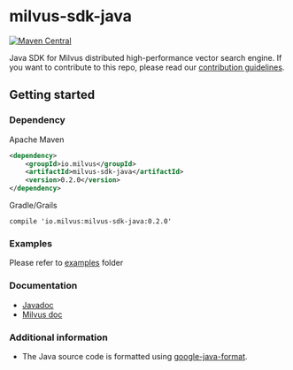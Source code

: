 # milvus-sdk-java

[![Maven Central](https://img.shields.io/maven-central/v/io.milvus/milvus-sdk-java.svg)](https://search.maven.org/artifact/io.milvus/milvus-sdk-java/)

Java SDK for Milvus distributed high-performance vector search engine. 
If you want to contribute to this repo, please read our [contribution guidelines](https://github.com/milvus-io/milvus/blob/master/CONTRIBUTING.md).

## Getting started

### Dependency 

Apache Maven
```xml
<dependency>
    <groupId>io.milvus</groupId>
    <artifactId>milvus-sdk-java</artifactId>
    <version>0.2.0</version>
</dependency>
```

Gradle/Grails 

`compile 'io.milvus:milvus-sdk-java:0.2.0'`

### Examples

Please refer to [examples](https://github.com/milvus-io/milvus-sdk-java/tree/master/examples) folder

### Documentation

- [Javadoc](https://milvus-io.github.io/milvus-sdk-java/javadoc/index.html)
- [Milvus doc](https://milvus.io/docs/en/userguide/install_milvus/)

### Additional information

- The Java source code is formatted using [google-java-format](https://github.com/google/google-java-format).






